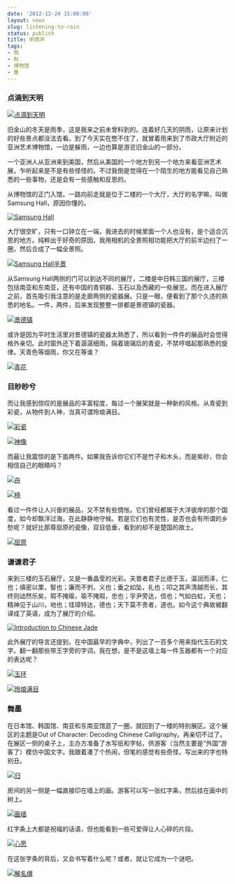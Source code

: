 ```yaml
---
date: '2012-12-24 15:00:00'
layout: news
slug: listening-to-rain
status: publish
title: 听雨声
tags:
- 雨
- 秋
- 博物馆
- 墨
---
```


### 点滴到天明

[![点滴到天明](http://i.imgur.com/gqnvX.jpg)](http://i.imgur.com/gqnvX.jpg)

旧金山的冬天是雨季，这是我来之前未曾料到的。连着好几天的阴雨，让原来计划的好些景点都没法去看。到了今天实在憋不住了，就冒着雨来到了市政大厅附近的亚洲艺术博物馆，一边是躲雨，一边也算是游览旧金山的一部分。

一个亚洲人从亚洲来到美国，然后从美国的一个地方到另一个地方来看亚洲艺术展，乍听起来是不是有些怪怪的。不过我倒是觉得在一个陌生的地方能看见自己熟悉的一些事物，还是会有一些感触和反思的。

从博物馆的正门入馆，一路向前走就是位于二楼的一个大厅，大厅的名字嘛，叫做Samsung Hall，原因你懂的。

<!-- more -->

[![Samsung Hall](http://i.imgur.com/6I5h7.jpg)](http://i.imgur.com/6I5h7.jpg)

大厅很空旷，只有一口钟立在一端，我进去的时候里面一个人也没有，是个适合沉思的地方。纯粹出于好奇的原因，我用相机的全景照相功能把大厅的前半边扫了一圈，然后合成了一幅全景照。

[![Samsung Hall半景](http://i.imgur.com/NmjXn.jpg)](http://i.imgur.com/NmjXn.jpg)

从Samsung Hall两侧的门可以到达不同的展厅，二楼是中日韩三国的展厅，三楼包括南亚和东南亚，还有中国的青铜器、玉石以及西藏的一些展览。而在进入展厅之前，首先吸引我注意的是走廊两侧的瓷器展。只是一眼，便看到了那个久违的熟悉的地名。一件，两件，后来发现整整一排都是景德镇的瓷器。

[![景德镇](http://i.imgur.com/89QpM.jpg)](http://i.imgur.com/89QpM.jpg)

或许是因为平时生活里对景德镇的瓷器太熟悉了，所以看到一件件的展品时会觉得格外亲切。此时窗外还下着潺潺细雨，隔着玻璃后的青瓷，不禁哼唱起那熟悉的旋律。天青色等烟雨，你又在等谁？

[![青花](http://i.imgur.com/wxRqF.jpg)](http://i.imgur.com/wxRqF.jpg)

### 目眇眇兮

而让我感到惊叹的是展品的丰富程度，每过一个展架就是一种新的风格。从青瓷到彩瓷，从物件到人神，当真可谓玲琅满目。

[![彩瓷](http://i.imgur.com/nB5Xk.jpg)](http://i.imgur.com/nB5Xk.jpg)

[![神像](http://i.imgur.com/RDz2E.jpg)](http://i.imgur.com/RDz2E.jpg)

而最让我震惊的是下面两件。如果我告诉你它们不是竹子和木头，而是紫砂，你会相信自己的眼睛吗？

[![舟](http://i.imgur.com/y7Z7S.jpg)](http://i.imgur.com/y7Z7S.jpg)

[![椅](http://i.imgur.com/vz8MJ.jpg)](http://i.imgur.com/vz8MJ.jpg)

看过一件件让人兴奋的展品，又不禁有些惆怅。它们曾经都属于大洋彼岸的那个国度，如今却飘洋过海，在此静静地守候。若是它们也有灵性，是否也会有所谓的乡愁呢？就好比那尊屈原的瓷像，双目低垂，看到的却不是楚国的故土。

[![屈原](http://i.imgur.com/CJTrV.jpg)](http://i.imgur.com/CJTrV.jpg)

### 谦谦君子
来到三楼的玉石展厅，又是一番晶莹的光彩。夫昔者君子比德于玉，温润而泽，仁也；缜密以栗，智也；廉而不刿，义也；垂之如坠，礼也；叩之其声清越而长，其终则诎然乐矣，瑕不掩瑜，瑜不掩瑕，忠也；孚尹旁达，信也；气如白虹，天也；精神见于山川，地也；珪璋特达，德也；天下莫不贵者，道也。如今这个典故被翻译成了英语，成为了展厅的介绍。

[![Introduction to Chinese Jade](http://i.imgur.com/r6rMm.jpg)](http://i.imgur.com/r6rMm.jpg)

此外展厅的导言还提到，在中国最早的字典中，列出了一百多个用来指代玉石的文字。翻一翻那些带王字旁的字词，我在想，是不是这墙上每一件玉器都有一个对应的表达呢？

[![玉环](http://i.imgur.com/f7zig.jpg)](http://i.imgur.com/f7zig.jpg)

[![玲琅满目](http://i.imgur.com/eNNmt.jpg)](http://i.imgur.com/eNNmt.jpg)

### 舞墨
在日本馆、韩国馆、南亚和东南亚馆逛了一圈，就回到了一楼的特别展区。这个展区的主题是Out of Character: Decoding Chinese Calligraphy。再亲切不过了。在展区一侧的桌子上，主办方准备了水写纸和字帖，供游客（当然主要是“外国”游客了）模仿中国文字。我跟着凑了个热闹，但笔的感觉有些奇怪，写出来的字也特别丑。

[![归](http://i.imgur.com/Z7Vp4.jpg)](http://i.imgur.com/Z7Vp4.jpg)

房间的另一侧是一幅直接印在墙上的画。游客可以写一张红字条，然后挂在画中的树上。

[![画墙](http://i.imgur.com/uoVdB.jpg)](http://i.imgur.com/uoVdB.jpg)

红字条上大都是祝福的话语，但也能看到一些可爱得让人心碎的片段。

[![心愿](http://i.imgur.com/A39Ui.jpg)](http://i.imgur.com/A39Ui.jpg)

在这张字条的背后，又会书写着什么呢？或者，就让它成为一个谜吧。

[![解名缰](http://i.imgur.com/XGNHQ.jpg)](http://i.imgur.com/XGNHQ.jpg)

